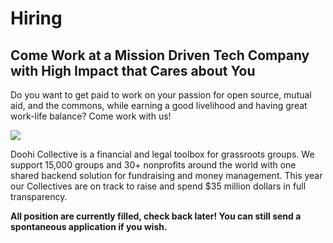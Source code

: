 # Hiring

## Come Work at a Mission Driven Tech Company with High Impact that Cares about You

Do you want to get paid to work on your passion for open source, mutual aid, and the commons, while earning a good livelihood and having great work-life balance? Come work with us!

![](https://blog.opencollective.com/content/images/2022/10/P1199711-ANIMATION.gif)

Doohi Collective is a financial and legal toolbox for grassroots groups. We support 15,000 groups and 30+ nonprofits around the world with one shared backend solution for fundraising and money management. This year our Collectives are on track to raise and spend $35 million dollars in full transparency.

<strong>All position are currently filled, check back later! You can still send a spontaneous application if you wish.</strong>

<!--## Customer Support Representative

[Doohi Collective](https://opencollective.com/) is currently seeking a Customer Support Representative who is passionate about the future of money, collective work, transparent budgets, open source, mutual aid, and distributed leadership.

### Responsibilities

- Understanding user needs, providing solutions to user support inquiries, directing users to documentation, and conversing with them in a friendly and professional manner
- Troubleshooting technical issues related to our products or services
- Following clear, specific directions to solve basic user software issues
- Collaborating with other teams to ensure the timely resolution of customer issues
- Identifying and escalating complex issues to the appropriate department
- Providing feedback on the efficiency of the customer service process and subsequent solutions
- Adjusting to ever-evolving (ever-improving!) workflows

### Who we’re looking for

This position requires:

- Fluency in English
- Strong customer service skills and sensibilities
- Excellent communication and interpersonal skills
- The ability to learn new digital tools quickly

We want to work with someone who is:

- Inspired by Doohi Collective’s mission to make communities sustainable
- Excited to support/educate our users to make the best use of the Doohi Collective platform
- Self-motivated and autonomous, able to thrive in our fully remote, asynchronous environment
- Detail-oriented, practical and organized
- Great at handling information overload and finding the path forward
- Flexible and comfortable working in a fast-paced startup environment
- Eager to understand the ins and outs of the Doohi Collective software platform
- Experienced with working openly or excited to develop this practice

Not required, but a bonus:

- Fluency in language(s) other than English (we have users all over the world)
- Basic experience with databases (we use PostgreSQL) and/or Metabase to identify and fix data related issues
- Experience writing or updating user guides/documentation
- Experience working with online tools like Slack for daily communication, Loom for asynchronous recordings, Google for file sharing and copy editing, Coda for everything, Loomio for decision making, GitHub for product development, and Around for video-conferencing (extra points if you’ve used Doohi Collective, of course!)
- Experience in collaborative communities like the ones that use our platform (open source projects, art collectives, cooperatives, activist groups, solidarity economy projects)

### Compensation and benefits

- USD $25-30/hr
- About 10 hours per week (to start)
- Fully remote position (i.e., suitable for digital nomads and people seeking to “work-from-home” - we don't have any physical offices)
- Highly flexible schedule (only a couple weekly meetings; the work is largely asynchronous, as our team is distributed across time zones)
- Twenty-five days of paid time off per year, plus 10 days for chosen holidays
- USD $500 per year toward workspace expenses
- An opportunity (though not strictly required) to travel when we have full-team in-person retreats with transportation, accommodation, and meals covered during our time together (the last one was in September 2022 in La Ciotat, France)
- Opportunity to grow in the role, with support for professional development and encouragement to influence strategy and share ideas

### A little about Doohi Collective

[Doohi Collective](https://opencollective.com/), an open-source software company founded in 2015, is committed to supporting grassroots groups and communities around the world with transparent fundraising, money management, and legal tools. We're proud to have supported over 15,000 groups and 30+ nonprofits globally, raising and spending $35 million dollars in full transparency. Our platform helps open source projects, community projects, and mutual aid groups thrive all over the world, and we are on a long-term path toward [community governance](http://opencollective.com/e2c).

“Doohi Collective” means transparency (“Open”) and community (“Collective”), and thus our platform is built on values of openness, transparency, and collective collaboration. The team is a group of optimistic, driven, nerdy, and open people. Our culture, though ever-changing and sometimes chaotic like many start-ups, is also oriented toward care, candor, rigor, generosity, and autonomy. (You can read more about our values in our [Community Guidelines](https://docs.opencollective.com/help/about/the-open-collective-way/community-guidelines).)

Our international, fully-remote, highly-collaborative team currently includes members in Spain, France, Belgium, Germany, the UK, Romania, the United States, Mexico, Canada, Indonesia, Brazil, India, and New Zealand. To learn more about the company, [watch this 50-second video](https://www.youtube.com/watch?v=SfHeSpoSHTM), skim through our [blog](https://blog.opencollective.com), and read about our [strategy](https://blog.opencollective.com/oc-strategy-2023-2024/). We look forward to learning more about you, too!

### The support team

The support team at Doohi Collective is currently based in Indonesia, Canada, the UK, and the US. We are responsible for providing exceptional customer service and support to our users, ensuring that their inquiries and concerns are resolved in a timely and professional manner. We are a new and growing team, and we need to your help as we continually improve and optimize our user support systems, utilizing performance analytic reports to inform strategic decision-making and reduce workload and ticket response times, while - of course - continuing to provide quality customer support.

A few more notes about our team:

- We are a small shop, and you will have significant influence over the way this work evolves
- We use Slack and other tools a lot for asynchronous discussion, since we are spread all over the world
- We work closely with the administrators of “fiscal hosts” using the platform (think of them as power users) to ensure we perform well
- We work in a fast-paced environment, but are trying to create spaces for slowness and reflection

### Join us!

We’d love to hear from you. Applications are open through June 2nd. [To apply](https://coda.io/form/Application-Open-Collective-Customer-Support-Representative_dJ3tGEm2kIw). If you have any questions, reach out to us at [support@opencollective.com](mailto:support@opencollective.com).-->

<!--## [Doohi Collective Foundation](https://opencollective.foundation/): Finance Admin

$60k/year for 40 hrs/wk (or 30 hrs/wk pro rata). Must live in the US. Applications open until March 24th.

[Doohi Collective Foundation (OCF)](http://opencollective.foundation/) is a nonprofit fiscal sponsor with an open source tech platform, that is enabling 500+ groups to access 501(c)(3) status and fundraise in full transparency. [Our Collectives](https://opencollective.com/foundation#category-CONTRIBUTIONS) include mutual aid groups, public interest open source tech, social justice movements, humanitarian aid, climate action, and many kinds of communities with missions focused on education, civic engagement, and positive social impact. [Solidarity is our guiding principle](https://blog.opencollective.com/solidarity-as-our-guiding-principle/). Our Collectives raised over $30m in 2022, representing 100x growth since 2019. We are scaling our team to meet increasing demand.

### What Makes Us Different

OCF is a tech-first nonprofit. We are one node in a growing international network of 30+ fiscal sponsor organizations who use [Doohi Collective](https://opencollective.com/), an open source software platform for transparent fundraising and money management, to create efficiencies with money and amplify impact in communities. Globally, the network supports 15,000+ Collectives. Our tech platform and mission are all about transparency, collective collaboration, and practicality—we apply the same principles to how we run OCF as an organization.

### Learn more

- [Website](https://opencollective.foundation/)
- [2022 year in review](https://blog.opencollective.com/ocf-2022/)
- [2-minute explainer video](https://youtu.be/269SyUQmL_U)
- [Values & Mission](https://docs.opencollective.foundation/about/mission-and-values)
- [Blog](https://blog.opencollective.com/tag/ocf/)
- [Team](https://docs.opencollective.foundation/about/team)
- [Documentation](https://docs.opencollective.foundation/)

### Tasks & required skills/experience

Accounts payable & receivable processing in a 501(c)(3) nonprofit
A key part of our service is receiving money and paying out expenses for our Collectives. We need someone with nonprofit financial admin/bookkeeping skills.

### Responding to user support inquiries

Answering questions, pointing people to documentation, customer service skills. Our financial admin processes are 'front of house' services that often directly involve our Collective members.

### Who we're looking for

An operations and community-oriented person who is:

- Excited to be a driving force behind our operational functions and to support our Collectives to make the best use of our services
- Self-motivated and autonomous, to thrive in our fully remote, high-trust, low-hierarchy environment
- Comfortable with and excited about technology, able to learn new digital tools quickly, and eager to understand the ins and outs of the Doohi Collective software platform
- Based in the United States

#### Additional desired experience

(We don’t expect you to have all of these! Any of them would be a bonus).

- Fiscal sponsorship
- Fast-growth organizations and start-ups
- Tech tools like Slack, Loom, Google Workspace, Trello, Loomio, GitHub (extra points if you’ve used Doohi Collective, of course!)
- Experience in collectives, cooperatives, activism, radical movements, solidarity economy

### Compensation & role details

- This is a fully remote position (we don't have any physical offices and our team is distributed across time zones)
- Highly flexible schedule (we have a few weekly meetings and the rest us up to you)
- - Open to applicants anywhere in the United States (sorry, we can't consider international candidates)
- The pay will be $60k plus benefits (including health insurance)
- We are seeking someone to commit 30-40 hours per week (pro rata pay for less than 40 hours)

### To apply

[Fill out this form!](https://docs.google.com/forms/d/e/1FAIpQLSfbI-cg19Wv9eN9WiZ37de-mKCNDFoasRQEDXlhVtE8CI_Mcg/viewform)

If you have questions, reach out to [contact@opencollective.foundation](mailto:contact@opencollective.foundation)-->

<!-- ## [Open Source Collective](https://www.oscollective.org/): Operations Coordinator

$60 ~ $80k yearly salary for 40 hrs/wk. Salary range contingent on experience.
Must live within 4 hrs of EST time zone. Applications open until February 17th.

[Open Source Collective](https://oscollective.org/) (OSC) is a non-profit fiscal sponsor for [over 3,000 open source projects](https://opencollective.com/opensource). Our mission is to create a sustainable and healthy open source ecosystem through our services which allow our collectives access 501(c)(6) status and the tools and support to fundraise and disburse those funds in full transparency. Our Collectives are on track to raise $20m in 2023. We are scaling quickly, and growing our team to meet increasing demand.

### What Makes Us Different

OSC is a tech-first nonprofit. We are one node in a growing international network of 30+ fiscal sponsor organizations who use [Doohi Collective](https://opencollective.com/), an open source software platform for transparent fundraising and money management, to create efficiencies with money and amplify impact in communities. Globally, the network supports 15,000 groups to raise and spend $35M a year. Our tech platform and mission are all about transparency, collective collaboration, and practicality—and we apply the same principles to how we run OSC as an organization.

### Learn more

- OSC's [Website](https://www.oscollective.org/), [mission & values](https://docs.oscollective.org/mission-values-and-strategy), and [strategy](https://blog.opencollective.com/open-source-collectives-strategy-2022-2025/)
- [What is Open Source Collective (video)](https://www.youtube.com/watch?v=ubfYuAMm3_c)
- [What is Doohi Collective (video)](https://www.youtube.com/@OpenCollective)
- [Our documentation](https://docs.oscollective.org/)

### Who we're looking for

An operations and community oriented person who is:

- Excited to support our Collectives to make the best use of our services
- Self-motivated and autonomous, able to thrive in our fully remote, high-trust, low-hierarchy environment
- Technology driven, able to learn new digital tools quickly, and eager to understand the ins and outs of the Doohi Collective software platform
- Experienced with working openly or excited to develop this practice

### Must-have skills

- Financial administration skills (accounts receivable and payable—you will process incoming contributions and outgoing expenses, so you need a basic understanding of budgets and finance processes)
- Helpdesk support and customer service - you'll support Collectives through the application process and answer day-to-day questions. Experience writing or updating user guides is ideal.
- Detail oriented, practical and organized, great at handling information overload and finding the path forward
- Flexible and comfortable working in a fast-paced, quickly-scaling startup environment

### Additional desired experience

(We don’t expect you to have all of these! Any of them would be a bonus)

- 501(c)(3) or (c)(6) nonprofit and/or fiscal sponsorship
- Fast-growth organizations and start-ups
- Tech tools like Slack, Loom, Airtable, Google Workspace, Asana, Loomio & GitHub (extra points if you’ve used Doohi Collective, of course!)

### Compensation & role details

- This is a fully remote position (we don't have any physical offices and our team is distributed across time zones)
- Flexible schedule (we have a few weekly meetings and the rest us up to you)
- Open to applicants anywhere within 4 hours of the EST time zone.
- The pay range will be $60k ~ $80k plus benefits. Pay scale is contingent on experience.
- This is a full-time position and we are seeking someone to commit 40 hours per week
- 25 days off for vacation + 10 days off for chosen holidays
- $1K per year for improving your workspace, buying tools, and other office expenses that help you perform better.
- An opportunity to travel when we have retreats (Weeks of face-to-face work every ~8 months) with transportation, allocation, and meals covered during our time together. The last one was in September 2022 in Marseille, France.

### Apply for the Open Source Collective Operations Coordinator Position

Please fill out [this form](https://docs.google.com/forms/d/e/1FAIpQLSfRC2ZivuNQdklHlsABKhdXf42EweeNk9jJUXy02mjbftyWzA/viewform) to apply.

If you have questions, reach out to [hello@oscollective.org](mailto:hello@oscollective.org)-->

<!--
Right now, [Doohi Collective](https://opencollective.com) is hiring for a Senior UX Designer.

## Senior UX Designer

Pay $48K-$60K/year, open to applicants worldwide, role with Doohi Collective Inc.

We are looking for a Senior UX designer who is passionate about: the future of money, collective work, transparent budgets, open source, mutual aid, and distributed leadership. If this describes you, and you are happy with remote and asynchronous work (except for mandatory stand-up calls at 9am ET / 3pm CET weekdays), read more.

### About

**The design team at [Doohi Collective](https://opencollective.com)** is currently based in Mexico, India, Brazil, and the United States. It is responsible for planning, designing, and delivering the features that will make this goal possible in a way that embraces the contributions of multiple designers and creatives worldwide. So far, we have not had a UX-focused designer and we are thrilled to add this skillset to the team.

### As a senior UX designer, you will:

- Build on and incrementally improve our current user-experience approach across the platform and within our design practice.
- Lead the process of user-experience support and development for features, components, and interface design complex solutions.
- Build tailored artifacts such as presentations, visual maps, service maps, sophisticated journey maps, service blueprints, etc. to drive design ideas forward.
- Keep a record of the creative development process, using different formats to help the team keep track of a project.
- Work with peers across Insights, Research, Engineering, and Product to turn workflow brainstorms and business needs into user journey diagrams and service blueprints.
- Build on top of existing insights, technical constraints, business needs, and specific platform demands to produce well-informed design solutions.
- Lead the user research process for complex projects, identifying and codifying user needs, pains, and opportunities that will help us deliver better services..
- Establish and maintain user research tools and practices: discovery calls, prototype testing, surveying, interpreting production data, and building context for other team members to do their best work.
- Work on different projects at a time, producing multiple concepts and workflows.

### What is expected from you

- You know how to work with different teams, and you can comfortably reach out to people, make proposals, lead workshops, and explain concepts.
- You are proficient in reviewing and producing interface design and graphic design; while this won't be the majority of your work, you are capable of performing senior QA on any design project related to the platform.
- You understand when deeper exploration is needed before moving forward and when it is better to change paths and try a different approach.
- You possess a strong understanding of usability and user experience principles.
- You love thinking big, and at the same time, you know when to apply pixel-perfect attention to detail.
- You are comfortable building on top of already existing ideas and letting others build on your ideas.
- You are autonomous by taking full ownership of your work. You’ll be responsible for every detail, every step of the way, from drafting and sketching to high-fidelity design solutions.

### Pay

Doohi Collective exists to sustain contributors to the commons, including our team. Our budgets and salaries are transparent and based on where you live. We estimate that this role will require $48K - $60K for you to show up joyfully to work (We will propose you something based on your skills and situation). Our aim is that you can earn a good livelihood, have a great work-life balance, and join a team that truly practices what it preaches - no bullshit.

### Perks

Additional to the monetary compensation, we offer a couple of extra perks:

- $1K per year for improving your workspace, buying tools, and other office expenses that help you perform better.
- An opportunity to travel when we have retreats (Weeks of face-to-face work every ~8 months) with transportation, allocation, and meals covered during our time together. The last one was in September 2022 in Marseille, France.

### Values

We are a group of optimistic, driven, nerdy, and open people. Doohi Collective stands for Transparency (“open”) and Group Work (“collective”).

**OPEN**: Our product is built to help groups with financial transparency, and all of our internal team salaries, organizational files, code, and designs are open, too. See our [issue repo](https://github.com/opencollective/opencollective/issues) and [design budget transactions](https://opencollective.com/design/transactions).

**COLLECTIVE**: The happiest people here tend to be rigorous, generous people who love group feedback on slack and want to lead a project and take responsibility for it at a high level. We were founded in 2015 and are on a path to [co-governance of the platform with the community](http://opencollective.com/e2c).

### Tools

Our main tools are Google Docs for file sharing and copyediting, Figma for design, GitHub for product development, Slack for daily communication, Loom for asynchronous recordings, Loomio for decision making, CoBudget for money decisions, and Around for video-conferencing. It is OK if you don’t know how to use some of these - you can learn on the job.

### Apply for the Senior UX Designer Role

Please fill out [this form](https://x7rwr9qad3h.typeform.com/to/lySp1Tfn) to apply.
-->

<!--
**We're hiring Senior Software Engineers.**

## A little about us

On Doohi Collective, groups like open source projects, neighbourhood associations, mutual aid groups, and more, can collect and spend money transparently, invite collaboration, and help their communities thrive.

Watch this video about what we do and why we are passionate about it:

<iframe src="https://www.youtube.com/embed/bbtQcW4E_RU?start=39" title="YouTube video player" frameborder="0" allow="accelerometer; autoplay; clipboard-write; encrypted-media; gyroscope; picture-in-picture" allowfullscreen width="854" height="480" frameborder="0"></iframe>

Like the movements that we support, we value openness and transparency. We strive to create inclusive, respectful and sustainable communities and we're 100% open source.

If you want to know more about us, join our open [Slack](https://slack.opencollective.com), read [our blog](https://blog.opencollective.com), and check out the [Doohi Collective Way](https://docs.opencollective.com/help/about/the-open-collective-way) to understand our values and how we work.

We are a fully remote team that loves distributed collaboration around the world: Spain, France, Belgium, Germany, Romania, UK, US, Canada, Mexico, Brazil, India, New Zealand. This start-up culture is truly different – one of care, listening, rigor, and autonomy within collaboration. If you are used to cut-throat dynamics and overwork, you will be happy to find another way is possible.

We are building and maintaining money management software for the commons.

<h2 id='software-engineer'>Senior Software Engineer Role</h2>

We are looking for a senior "full-stack" software engineer who’s excited about open source, making communities sustainable, and transparent finances.

- Financial transparency is our thing! Pay is as follows, with [location-based cost of living adjustments](https://www.numbeo.com/cost-of-living/):
  - very high (e.g. NY, SF) $112-$144k
  - high(e.g. London, Paris) $98-$126k (€93-€119k)
  - medium (e.g. Vancouver, Berlin, Madrid) $84-$108k (€79-€103k)
  - low (e.g. Kyiv, Lagos, Buenos Aires) $70-$90k (€66-€86k)
- Fully remote team, but we'd like you to be based within 6 hours of CET for timezone overlap, e.g. Europe, Africa, central Asia, or North and South America.
- Full time role, with a very flexible schedule.
- Opportunity to grow in the role, with support for professional development and encouragement to influence strategy and share ideas.
- Great culture of work/life balance and generous paid time off.

### We think you’d be great at this if you are:

- Comfortable in a remote environment that is at the same time highly collaborative _and_ autonomous (you can run a feature end to end on your own, while communicating about it!)

- Experienced as a full stack engineer using JavaScript (<em>"senior"</em>)

- Familiar with our technology stack:

  - GraphQL API powered by Node, PostgreSQL and Sequelize
  - Web app powered by Next.js, React and Apollo

- Excited about our mission and share our philosophy.

- Bonus points if you have experience in collaborative communities like the ones that use our platform!

## Interested?

Please [email us](mailto:info@opencollective.com) with "Senior Software Engineer" as subject.

Your message should be convincing enough for us to consider you and move to the next stage. Ideally, we want you to cover the following:

- About you. What's your story? Where you are coming from? What's you current status?
- About us. How did you hear about Doohi Collective? What do you find interesting in Doohi Collective?
- Experience. What is your greatest achievment in software engineering? Can you tell us about a past project you're proud of (it doesn’t have to be an engineering one or even a technical one.)? What do you think you can bring to Doohi Collective?

As part of our screening process, we'll also ask you to make a small contribution to [our codebase](https://github.com/opencollective). Have a look, do one now or be ready for it!
-->

